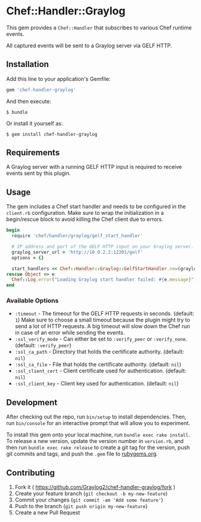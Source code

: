 # Chef::Handler::Graylog

This gem provides a `Chef::Handler` that subscribes to various Chef runtime
events.

All captured events will be sent to a Graylog server via GELF HTTP.

## Installation

Add this line to your application's Gemfile:

```ruby
gem 'chef-handler-graylog'
```

And then execute:

    $ bundle

Or install it yourself as:

    $ gem install chef-handler-graylog

## Requirements

A Graylog server with a running GELF HTTP input is required to receive events
sent by this plugin.

## Usage

The gem includes a Chef start handler and needs to be configured in the `client.rb`
configuration. Make sure to wrap the initialization in a begin/rescue block
to avoid killing the Chef client due to errors.

```ruby
begin
  require 'chef/handler/graylog/gelf_start_handler'

  # IP address and port of the GELF HTTP input on your Graylog server.
  graylog_server_url = 'http://10.0.2.2:12201/gelf'
  options = {}

  start_handlers << Chef::Handler::Graylog::GelfStartHandler.new(graylog_server_url, options)
rescue Object => e
  Chef::Log.error("Loading Graylog start handler failed: #{e.message}")
end
```

### Available Options

* `:timeout` - The timeout for the GELF HTTP requests in seconds. (default: `1`)
  Make sure to choose a small timeout because the plugin might try to send a
  lot of HTTP requests. A big timeout will slow down the Chef run in case of
  an error while sending the events.
* `:ssl_verify_mode` - Can either be set to `:verify_peer` or `:verify_none`. (default: `:verify_peer`)
* `:ssl_ca_path` - Directory that holds the certificate authority. (default: `nil`)
* `:ssl_ca_file` - File that holds the certificate authority. (default: `nil`)
* `:ssl_client_cert` - Client certificate used for authentication. (default: `nil`)
* `:ssl_client_key` - Client key used for authentication. (default: `nil`)

## Development

After checking out the repo, run `bin/setup` to install dependencies. Then, run `bin/console` for an interactive prompt that will allow you to experiment.

To install this gem onto your local machine, run `bundle exec rake install`. To release a new version, update the version number in `version.rb`, and then run `bundle exec rake release` to create a git tag for the version, push git commits and tags, and push the `.gem` file to [rubygems.org](https://rubygems.org).

## Contributing

1. Fork it ( https://github.com/Graylog2/chef-handler-graylog/fork )
2. Create your feature branch (`git checkout -b my-new-feature`)
3. Commit your changes (`git commit -am 'Add some feature'`)
4. Push to the branch (`git push origin my-new-feature`)
5. Create a new Pull Request
